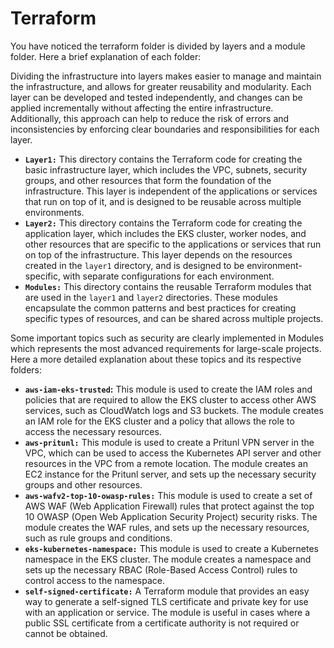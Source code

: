 #  Terraform

You have noticed the terraform folder is divided by layers and a module folder. Here a brief explanation of each folder:

Dividing the infrastructure into layers makes easier to manage and maintain the infrastructure, and allows for greater reusability and modularity. Each layer can be developed and tested independently, and changes can be applied incrementally without affecting the entire infrastructure. Additionally, this approach can help to reduce the risk of errors and inconsistencies by enforcing clear boundaries and responsibilities for each layer.

 - **`Layer1:`** This directory contains the Terraform code for creating the basic infrastructure layer, which includes the VPC, subnets, security groups, and other resources that form the foundation of the infrastructure. This layer is independent of the applications or services that run on top of it, and is designed to be reusable across multiple environments.
 - **`Layer2:`** This directory contains the Terraform code for creating the application layer, which includes the EKS cluster, worker nodes, and other resources that are specific to the applications or services that run on top of the infrastructure. This layer depends on the resources created in the `layer1` directory, and is designed to be environment-specific, with separate configurations for each environment.
 - **`Modules:`** This directory contains the reusable Terraform modules that are used in the `layer1` and `layer2` directories. These modules encapsulate the common patterns and best practices for creating specific types of resources, and can be shared across multiple projects.

Some important topics such as security are clearly implemented in Modules which represents the most advanced requirements for large-scale projects. 
Here a more detailed explanation about these topics and its respective folders:

 - **`aws-iam-eks-trusted`:** This module is used to create the IAM roles and policies that are required to allow the EKS cluster to access other AWS services, such as CloudWatch logs and S3 buckets. The module creates an IAM role for the EKS cluster and a policy that allows the role to access the necessary resources.
 - **`aws-pritunl:`** This module is used to create a Pritunl VPN server in the VPC, which can be used to access the Kubernetes API server and other resources in the VPC from a remote location. The module creates an EC2 instance for the Pritunl server, and sets up the necessary security groups and other resources.
 - **`aws-wafv2-top-10-owasp-rules:`** This module is used to create a set of AWS WAF (Web Application Firewall) rules that protect against the top 10 OWASP (Open Web Application Security Project) security risks. The module creates the WAF rules, and sets up the necessary resources, such as rule groups and conditions.
 - **`eks-kubernetes-namespace:`** This module is used to create a Kubernetes namespace in the EKS cluster. The module creates a namespace and sets up the necessary RBAC (Role-Based Access Control) rules to control access to the namespace.
 - **`self-signed-certificate:`** A Terraform module that provides an easy way to generate a self-signed TLS certificate and private key for use with an application or service. The module is useful in cases where a public SSL certificate from a certificate authority is not required or cannot be obtained.


 
